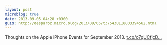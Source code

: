 ```yaml
---
layout: post
microblog: true
date: 2013-09-05 04:28 +0300
guid: http://desparoz.micro.blog/2013/09/05/t375430118803394562.html
---
```

Thoughts on the Apple iPhone Events for September 2013. [t.co/o7qUCfjcD...](http://t.co/o7qUCfjcDi)
